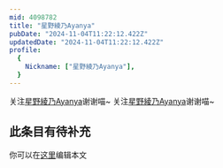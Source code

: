 ```yaml
---
mid: 4098782
title: "星野綾乃Ayanya"
pubDate: "2024-11-04T11:22:12.422Z"
updatedDate: "2024-11-04T11:22:12.422Z"
profile:
  {
    Nickname: ["星野綾乃Ayanya"],
  }
---
```


关注[星野綾乃Ayanya](https://space.bilibili.com/4098782)谢谢喵~ 关注[星野綾乃Ayanya](https://space.bilibili.com/4098782)谢谢喵~

## 此条目有待补充
你可以在[这里](https://github.com/Yuhanawa/VTuber.ICU-Content/edit/master/v/星野綾乃Ayanya/index.md)编辑本文
